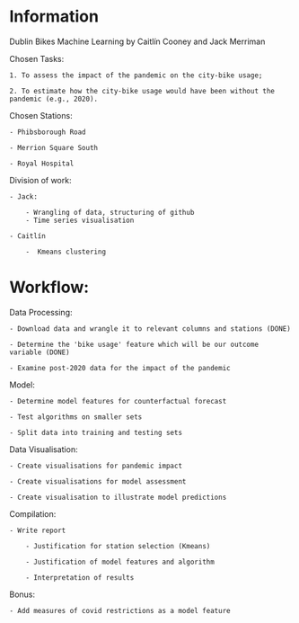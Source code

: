 # Information

Dublin Bikes Machine Learning by Caitlín Cooney and Jack Merriman

Chosen Tasks:

	1. To assess the impact of the pandemic on the city-bike usage;

	2. To estimate how the city-bike usage would have been without the pandemic (e.g., 2020).

Chosen Stations:

	- Phibsborough Road

	- Merrion Square South

	- Royal Hospital
	
Division of work:

	- Jack:
	
		- Wrangling of data, structuring of github
		- Time series visualisation
	
	- Caitlín
	
		-  Kmeans clustering

# Workflow:

Data Processing:
	
	- Download data and wrangle it to relevant columns and stations (DONE)

	- Determine the 'bike usage' feature which will be our outcome variable (DONE)

	- Examine post-2020 data for the impact of the pandemic

Model:

	- Determine model features for counterfactual forecast

	- Test algorithms on smaller sets

	- Split data into training and testing sets


Data Visualisation:

	- Create visualisations for pandemic impact

	- Create visualisations for model assessment

	- Create visualisation to illustrate model predictions

Compilation:

	- Write report

		- Justification for station selection (Kmeans)

		- Justification of model features and algorithm

		- Interpretation of results

Bonus:

	- Add measures of covid restrictions as a model feature